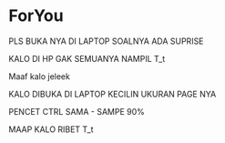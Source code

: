 
# ForYou

PLS BUKA NYA DI LAPTOP SOALNYA ADA SUPRISE 
 
KALO DI HP GAK SEMUANYA NAMPIL T_t

Maaf kalo jeleek 


KALO DIBUKA DI LAPTOP KECILIN UKURAN PAGE NYA 

PENCET CTRL SAMA - SAMPE 90% 


MAAP KALO RIBET T_t




